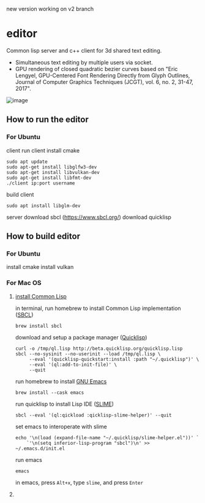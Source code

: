 new version working on v2 branch

# editor
Common lisp server and c++ client for 3d shared text editing.

* Simultaneous text editing by multiple users via socket.
* GPU rendering of closed quadratic bezier curves based on "Eric Lengyel, GPU-Centered Font Rendering Directly from Glyph Outlines, Journal of Computer Graphics Techniques (JCGT), vol. 6, no. 2, 31-47, 2017".
  
![image](https://github.com/chae1/editor/assets/29856486/18e689d2-46ee-4e01-9219-2472f8a9e888)

## How to run the editor
### For Ubuntu
client
run client
install cmake

```console
sudo apt update
sudo apt-get install libglfw3-dev
sudo apt-get install libvulkan-dev
sudo apt-get install libfmt-dev
./client ip:port username
```
build client
```console
sudo apt install libglm-dev
```

server
download sbcl (https://www.sbcl.org/)
download quicklisp 

## How to build editor
### For Ubuntu
install cmake
install vulkan

### For Mac OS

1. [install Common Lisp](https://lisp-lang.org/learn/getting-started/)
   
   in terminal, run homebrew to install Common Lisp implementation ([SBCL](https://www.sbcl.org/))
   ```console
   brew install sbcl
   ```
   download and setup a package manager ([Quicklisp](https://www.quicklisp.org/beta/))
   ```console
   curl -o /tmp/ql.lisp http://beta.quicklisp.org/quicklisp.lisp
   sbcl --no-sysinit --no-userinit --load /tmp/ql.lisp \
        --eval '(quicklisp-quickstart:install :path "~/.quicklisp")' \
        --eval '(ql:add-to-init-file)' \
        --quit
   ```
   run homebrew to install [GNU Emacs](https://www.gnu.org/savannah-checkouts/gnu/emacs/emacs.html)
   ```console
   brew install --cask emacs
   ```
   run quicklisp to install Lisp IDE ([SLIME](https://slime.common-lisp.dev/))
   ```console
   sbcl --eval '(ql:qickload :qicklisp-slime-helper)' --quit
   ```
   set emacs to interoperate with slime
   ```console
   echo '\n(load (expand-file-name "~/.quicklisp/slime-helper.el"))' `
       `'\n(setq inferior-lisp-program "sbcl")\n' >> ~/.emacs.d/init.el
   ```
   run emacs
   ```console
   emacs
   ```
   in emacs, press `Alt+x`, type `slime`, and press `Enter` 

2. 

